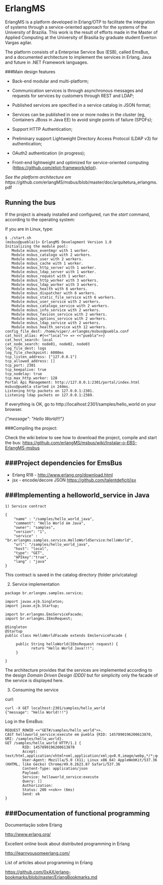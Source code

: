ErlangMS
=====

ErlangMS is a platform developed in Erlang/OTP to facilitate the integration of systems through a service-oriented approach for the systems of the University of Brazilia. This work is the result of efforts made in the Master of Applied Computing at the University of Brasilia by graduate student Everton Vargas agilar. 

The platform consists of a Enterprise Service Bus (ESB), called EmsBus, and a documented architecture to implement the services in Erlang, Java and future in .NET Framework languages.

###Main design features

* Back-end modular and multi-platform;

* Communication services is through asynchronous messages and requests for services by customers through REST and LDAP;

* Published services are specified in a service catalog in JSON format;

* Services can be published in one or more nodes in the cluster (eg, Containers JBoss in Java EE) to avoid single points of failure (SPOFs);

* Support HTTP Authentication;
 
* Preliminary support Lightweight Directory Access Protocol (LDAP v3) for authentication;

* OAuth2 authentication (in progress);

* Front-end lightweight and optimized for service-oriented computing (https://github.com/eliot-framework/eliot).



*See the platform architecture em https:*//github.com/erlangMS/msbus/blob/master/doc/arquitetura_erlangms.pdf


Running the bus
-----------------------

If the project is already installed and configured, run the *start* command, according to the operating system:

If you are in Linux, type:

```console
$ ./start.sh
(msbus@puebla)1> ErlangMS Development Version 1.0
Initializing the module pool:
   Module msbus_eventmgr with 1 worker.
   Module msbus_catalogo with 2 workers.
   Module msbus_user with 2 workers.
   Module msbus_cache with 1 worker.
   Module msbus_http_server with 1 worker.
   Module msbus_ldap_server with 1 worker.
   Module msbus_request with 1 worker.
   Module msbus_http_worker with 3 workers.
   Module msbus_ldap_worker with 3 workers.
   Module msbus_health with 6 workers.
   Module msbus_dispatcher with 6 workers.
   Module msbus_static_file_service with 6 workers.
   Module msbus_user_service with 2 workers.
   Module msbus_catalogo_service with 2 workers.
   Module msbus_info_service with 2 workers.
   Module msbus_favicon_service with 2 workers.
   Module msbus_options_service with 2 workers.
   Module msbus_ldap_service with 2 workers.
   Module msbus_health_service with 12 workers.
config_file_dest: /home/viper/.erlangms/msbus@puebla.conf
cat_host_alias: #{<<"local">> => <<"puebla">>}
cat_host_search: local
cat_node_search: node01, node02, node03
log_file_dest: logs
log_file_checkpoint: 6000ms
tcp_listen_address: ["127.0.0.1"]
tcp_allowed_address: []
tcp_port: 2301
tcp_keepalive: true
tcp_nodelay: true
tcp_max_http_worker: 128
Portal Api Management: http://127.0.0.1:2301/portal/index.html
msbus@puebla started in 244ms.
Listening http packets on 127.0.0.1:2301.
Listening ldap packets on 127.0.0.1:2389.
```


If everything is OK, go to http://localhost:2301/samples/hello_world on your browser.

*{"message": "Hello World!!!"}*


###Compiling the project:

Check the wiki below to see how to download the project, compile and start the bus: https://github.com/erlangMS/msbus/wiki/Instalar-o-EBS-ErlangMS-msbus


###Project dependencies for EmsBus
------------------------

* Erlang R18 - <http://www.erlang.org/download.html>
* jsx - encode/decore JSON <https://github.com/talentdeficit/jsx>


###Implementing a helloworld_service in Java
------------------------

```console
1) Service contract

{
	"name" : "/samples/hello_world_java",
	"comment": "Hello World em Java",
	"owner": "samples",
	"version": "1",
	"service" : "br.erlangms.samples.service.HelloWorldService:helloWorld",
	"url": "/samples/hello_world_java",
	"host": "local",
	"type": "GET",
	"APIkey":"true",
	"lang" : "java"
}
```

This contract is saved in the catalog directory (folder priv/catalog)

2) Service implementation

```console
package br.erlangms.samples.service;

import javax.ejb.Singleton;
import javax.ejb.Startup;

import br.erlangms.EmsServiceFacade;
import br.erlangms.IEmsRequest;

@Singleton
@Startup
public class HelloWorldFacade extends EmsServiceFacade {

	 public String helloWorld(IEmsRequest request) {
		    return "Hello World Java!!!";
	 }

}

```

The architecture provides that the services are implemented according to the design *Domain Driven Design (DDD)* but for simplicity only the facade of the service is displayed here.

3) Consuming the service

curl:
```
curl -X GET localhost:2301/samples/hello_world
{"message": "Hello World!!!"}
```

Log in the EmsBus:
```
REQUEST ROWID <<"GET#/samples/hello_world">>.
CAST helloworld_service:execute em puebla {RID: 1457890196200613870, URI: /samples/hello_world}.
GET /samples/hello_world HTTP/1.1 {
        RID: 1457890196200613870
        Accept: text/html,application/xhtml+xml,application/xml;q=0.9,image/webp,*/*;q=0.8:
        User-Agent: Mozilla/5.0 (X11; Linux x86_64) AppleWebKit/537.36 (KHTML, like Gecko) Chrome/49.0.2623.87 Safari/537.36
        Content-Type: application/json
        Payload: 
        Service: helloworld_service:execute
        Query: []
        Authorization: 
        Status: 200 <<ok>> (6ms)
        Send: ok
}
```





###Documentation of functional programming
-----------------------------------------

Documentação sobre Erlang

<http://www.erlang.org/>

Excellent online book about distributed programming in Erlang

<http://learnyousomeerlang.com/>

List of articles about programming in Erlang

<https://github.com/0xAX/erlang-bookmarks/blob/master/ErlangBookmarks.md>
